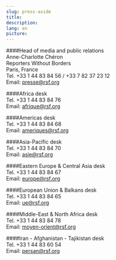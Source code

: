 ```yaml
---
slug: press-aside
title:
description:
lang: en
picture:
---
```


####Head of media and public relations  
Anne-Charlotte Chéron  
Reporters Without Borders  
Paris, France  
Tel. +33 1 44 83 84 56 / +33 7 82 37 23 12  
Email: presse@rsf.org  

####Africa desk  
Tel. +33 1 44 83 84 76  
Email: afrique@rsf.org  

####Americas desk  
Tel. +33 1 44 83 84 68  
Email: ameriques@rsf.org  

####Asia-Pacific desk  
Tel. +33 1 44 83 84 70  
Email: asie@rsf.org  

####Eastern Europe & Central Asia desk  
Tel. +33 1 44 83 84 67  
Email: europe@rsf.org  

####European Union & Balkans desk  
Tel. +33 1 44 83 84 65  
Email: ue@rsf.org  

####Middle-East & North Africa desk  
Tel. +33 1 44 83 84 78  
Email: moyen-orient@rsf.org  

####Iran - Afghanistan - Tajikistan desk  
Tel. +33 1 44 83 60 54  
Email: persan@rsf.org
